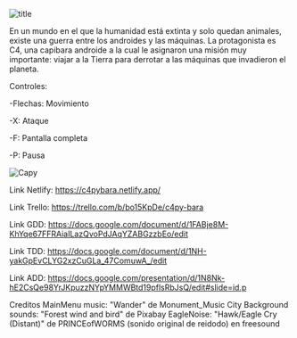 
![title](https://github.com/Aguss-I/C4pyBara/assets/128256756/15dc0012-d3bf-4191-bb51-43a4ded17e98)

En un mundo en el que la humanidad está extinta y solo quedan animales, existe una guerra entre los androides y las máquinas. La protagonista es C4, una capibara androide a la cual le asignaron una misión muy importante: viajar a la Tierra para derrotar a las máquinas que invadieron el planeta.

Controles: 

  -Flechas: Movimiento
  
  -X: Ataque
  
  -F: Pantalla completa
  
  -P: Pausa

![Capy](https://github.com/Aguss-I/C4pyBara/assets/128256756/4f8812fa-ab14-4ed3-b975-cc54708f6338)


Link Netlify: https://c4pybara.netlify.app/

Link Trello: https://trello.com/b/bo15KpDe/c4py-bara

Link GDD: https://docs.google.com/document/d/1FABje8M-KhYqe67FFRAiaILazQvoPdJAqYZABGzzbEo/edit

Link TDD: https://docs.google.com/document/d/1NH-yakGpEvCLYG2xzCuGLa_47ComuwA_/edit

Link ADD: https://docs.google.com/presentation/d/1N8Nk-hE2CsQe98YrJKpuzzNYpYMMWBtd19pflsRbJsQ/edit#slide=id.p

Creditos
MainMenu music: "Wander" de Monument_Music
City Background sounds: "Forest wind and bird" de Pixabay
EagleNoise: "Hawk/Eagle Cry (Distant)" de PRINCEofWORMS (sonido original de reidodo) en freesound
